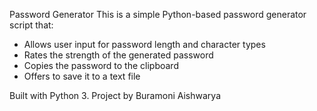 Password Generator
This is a simple Python-based password generator script that:
- Allows user input for password length and character types
- Rates the strength of the generated password
- Copies the password to the clipboard
- Offers to save it to a text file

 Built with Python 3. Project by Buramoni Aishwarya
